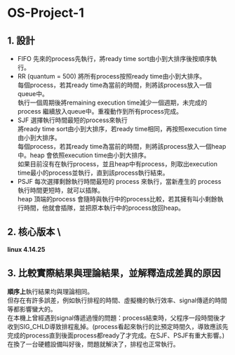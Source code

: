 # OS-Project-1
## 1. 設計
* FIFO
先來的process先執行，將ready time sort由小到大排序後按順序執行。
* RR (quantum = 500)
將所有process按照ready time由小到大排序。 \
每個process，若其ready time為當前的時間，則將該process放入一個queue中。 \
執行一個周期後將remaining execution time減少一個週期，未完成的process 繼續放入queue中。重複動作到所有process完成。
* SJF
選擇執行時間最短的process來執行 \
將ready time sort由小到大排序，若ready time相同，再按照execution time由小到大排序。 \
每個process，若其ready time為當前的時間，則將該process放入一個heap中。heap 會依照execution time由小到大排序。 \
如果目前沒有在執行process，並且heap中有process，則取出execution time最小的process並執行，直到該process執行結束。
* PSJF
每次選擇剩餘執行時間最短的 process 來執行，當新產生的 process 執行時間更短時，就可以插隊。 \
heap 頂端的process 會隨時與執行中的process比較，若其擁有叫小剩餘執行時間，他就會插隊，並把原本執行中的process放回heap。

## 2. 核心版本 \
**linux 4.14.25** 

## 3. 比較實際結果與理論結果，並解釋造成差異的原因
**順序上**執行結果均與理論相同。 \
但存在有許多誤差，例如執行排程的時間、虛擬機的執行效率、signal傳遞的時間等都影響蠻大的。 \
在本機上曾經遇到signal傳遞過慢的問題：process結束時，父程序一段時間後才收到SIG_CHLD導致排程亂掉。(process看起來執行的比預定時間久，導致應該先完成的process直到後面process都ready了才完成。在SJF、PSJF有重大影響。) \
在換了一台硬體設備叫好後，問題就解決了，排程也正常執行。
